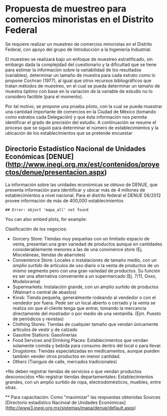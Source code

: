 

Propuesta de muestreo para comercios minoristas en el Distrito Federal
==================================================================

Se requiere realizar un muestreo de comercios minoristas en el Distrito Federal, con apoyo del grupo de Introducción a la Ingeniería Industrial.

El muestreo se realizará bajo un enfoque de muestreo estratificado, sin embargo dada la complejidad del cuestionario y la dificultad que se tiene para estimar la información sobre la variabilidad de los resultados (variables), determinar un tamaño de muestra para cada estrato como lo propone Cochran (1977), al igual que otros recursos bibliográficos que tratan métodos de muestreo, en el cual se pueda determinar un tamaño de muestra óptimo con base en la variación de la variable de estudio no lo considero factible (para el momento).

Por tal motivo, se propone una prueba piloto, con la cual se pueda muestrar una cantidad importante de comercios en la Ciudad de México (tomando como estratos cada Delegación) y que ésta información nos permita identificar el grado de precisión del estudio. A continuación se resume el proceso que se siguió para determinar el número de establecimientos y la ubicación de los establecimientos que se pretende encuestar

Directorio Estadístico Nacional de Unidades Económicas [DENUE] (http://www.inegi.org.mx/est/contenidos/proyectos/denue/presentacion.aspx) 
-------------

La información sobre las unidades económicas se obtuvo de DENUE, que presenta información para identificar y ubicar más de 4 millones de establecimientos a nivel nacional. Para el distrito federal el DENUE 06/2012 provee información de más de 400,000 establecimientos



```
## Error: object 'mapa_all' not found
```


You can also embed plots, for example:



Clasificación de los negocios:

 - Gorcery Store: Tiendas muy pequeñas con un limitado espacio de venta, presentan una gran variedad de productos aunque en cantidades considerablemente menores a las de una convinence store  (Ej. Misceláneas, tiendas de abarrotes)
 - Convenience Store: Locales o instalaciones de tamaño medio, con un *amplio surtido* de artículos de uso diario o la venta de productos de un mismo segmento pero con una gran variedad de productos. Su función es ser una alternativa conveniente a un supermercado (Ej. 7/11, Oxxo, Modelorama)
 - Supermarkets: Instalación grande, con un amplio surtido de productos (Walmart o central de abastos) 
 - Kiosk: Tienda pequeña, generalmente rodeando al vendedor o con el vendedor por fuera. Pede ser un local abierto o cerrado y la venta se realiza sin que el cliente tenga que entrar, tomando la mercancía directamente del mostrador o por medio de una ventanilla. (Ejm. Puesto de periódicos y revistas)
 - Clothing Stores: Tiendas de cualquier tamaño que vendan únicamente artículos de vestir y de calzado
 - Gasoline Stations: Gasolinerías
 - Food Services and Drinking Places: Establecimientos que vendan solamente comida y bebida para consumo dentro del local o para llevar.
 - Drugstores: Tiendas especializadas en medicamentos, aunque pueden también vender otros productos en menor cantidad.
 - Others (Tianguis de calle, mercados tradicionales)



*No deben registrar tiendas de servicios o que vendan productos desconocidos
*No registrar tiendas departamentales: Establecimientos grandes, con un amplio surtido de ropa, electrodomésticos, muebles, entre otras.

** Para capacitación: Como "maximizar" las respuestas obtenidas 
Sources
[Directorio estadístico Nacinoal de Unidades Económicas] (http://www3.inegi.org.mx/sistemas/mapa/denue/default.aspx)
